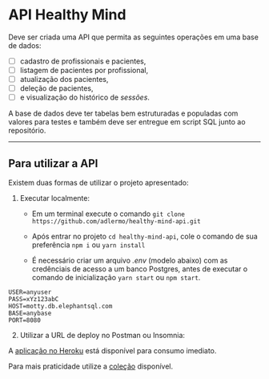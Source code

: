 # API Healthy Mind

Deve ser criada uma API que permita as seguintes operações em uma base de dados:

 - [ ] cadastro de profissionais e pacientes,
 - [ ] listagem de pacientes por profissional,
 - [ ] atualização dos pacientes,
 - [ ] deleção de pacientes,
 - [ ] e visualização do histórico de _sessões_.

A base de dados deve ter tabelas bem estruturadas e populadas com valores para testes e também deve ser entregue em script SQL junto ao repositório.

-------

## Para utilizar a API

Existem duas formas de utilizar o projeto apresentado:

1. Executar localmente:
        
    - Em um terminal execute o comando ```git clone https://github.com/adlermo/healthy-mind-api.git```
        
    - Após entrar no projeto ```cd healthy-mind-api```, cole o comando de sua preferência ```npm i``` ou ```yarn install```
        
    - É necessário criar um arquivo _.env_ (modelo abaixo) com as credênciais de acesso a um banco Postgres, antes de executar o comando de inicialização ```yarn start``` ou ```npm start```.

```
USER=anyuser
PASS=xYz123abC
HOST=motty.db.elephantsql.com
BASE=anybase
PORT=8080
```

2. Utilizar a URL de deploy no Postman ou Insomnia:

A [aplicação no Heroku](https://healthy-mind-api.herokuapp.com) está disponível para consumo imediato.

Para mais praticidade utilize a [coleção](postman_collection.json) disponível.
